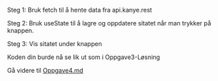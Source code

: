 Steg 1: Bruk fetch til å hente data fra api.kanye.rest

Steg 2: Bruk useState til å lagre og oppdatere sitatet når man trykker på knappen.

Steg 3: Vis sitatet under knappen

Koden din burde nå se lik ut som i Oppgave3-Løsning

Gå videre til [Oppgave4.md](https://github.com/bouvet-bergen/echo-workshop-react/blob/main/Oppgave4.md)
